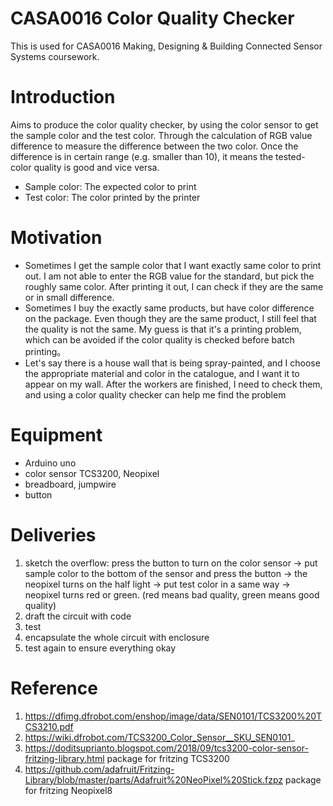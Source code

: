 # CASA0016 Color Quality Checker

This is used for CASA0016 Making, Designing & Building Connected Sensor Systems coursework.

# Introduction
Aims to produce the color quality checker, by using the color sensor to get the sample color and the test color. Through the calculation of RGB value difference to measure the difference between the two color. 
Once the difference is in certain range (e.g. smaller than 10), it means the tested-color quality is good and vice versa.
* Sample color: The expected color to print
* Test color: The color printed by the printer

# Motivation
  * Sometimes I get the sample color that I want exactly same color to print out. I am not able to enter the RGB value for the standard, but pick the roughly same color. After printing it out, I can check if they are the same or in small difference.
  * Sometimes I buy the exactly same products, but have color difference on the package. Even though they are the same product, I still feel that the quality is not the same. My guess is that it's a printing problem, which can be avoided if the color quality is checked before batch printing。
  * Let's say there is a house wall that is being spray-painted, and I choose the appropriate material and color in the catalogue, and I want it to appear on my wall. After the workers are finished, I need to check them, and using a color quality checker can help me find the problem

# Equipment
  * Arduino uno
  * color sensor TCS3200, Neopixel
  * breadboard, jumpwire
  * button

# Deliveries
1. sketch the overflow: press the button to turn on the color sensor -> put sample color to the bottom of the sensor and press the button -> the neopixel turns on the half light -> put test color in a same way -> neopixel turns red or green. (red means bad quality, green means good quality)
2. draft the circuit with code
3. test
4. encapsulate the whole circuit with enclosure
5. test again to ensure everything okay

# Reference
1. https://dfimg.dfrobot.com/enshop/image/data/SEN0101/TCS3200%20TCS3210.pdf
2. https://wiki.dfrobot.com/TCS3200_Color_Sensor__SKU_SEN0101_
3. https://doditsuprianto.blogspot.com/2018/09/tcs3200-color-sensor-fritzing-library.html package for fritzing TCS3200
4. https://github.com/adafruit/Fritzing-Library/blob/master/parts/Adafruit%20NeoPixel%20Stick.fzpz package for fritzing Neopixel8
